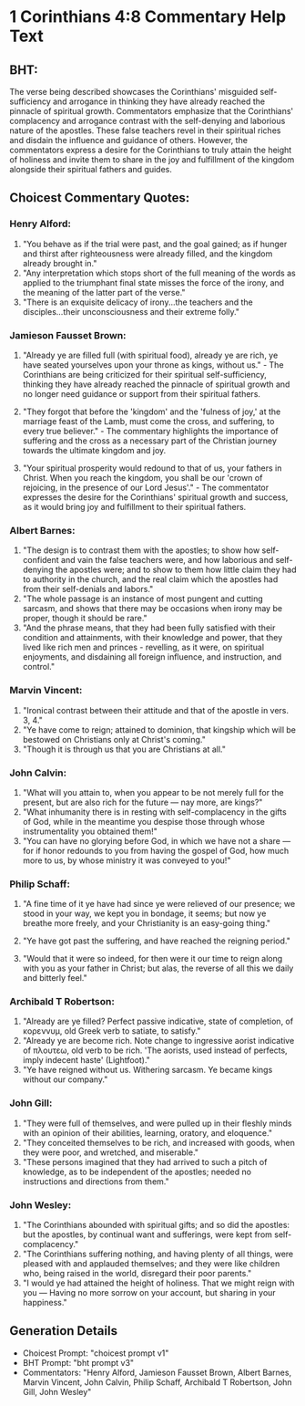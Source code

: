 # 1 Corinthians 4:8 Commentary Help Text

## BHT:
The verse being described showcases the Corinthians' misguided self-sufficiency and arrogance in thinking they have already reached the pinnacle of spiritual growth. Commentators emphasize that the Corinthians' complacency and arrogance contrast with the self-denying and laborious nature of the apostles. These false teachers revel in their spiritual riches and disdain the influence and guidance of others. However, the commentators express a desire for the Corinthians to truly attain the height of holiness and invite them to share in the joy and fulfillment of the kingdom alongside their spiritual fathers and guides.

## Choicest Commentary Quotes:
### Henry Alford:
1. "You behave as if the trial were past, and the goal gained; as if hunger and thirst after righteousness were already filled, and the kingdom already brought in." 
2. "Any interpretation which stops short of the full meaning of the words as applied to the triumphant final state misses the force of the irony, and the meaning of the latter part of the verse."
3. "There is an exquisite delicacy of irony...the teachers and the disciples...their unconsciousness and their extreme folly."

### Jamieson Fausset Brown:
1. "Already ye are filled full (with spiritual food), already ye are rich, ye have seated yourselves upon your throne as kings, without us." - The Corinthians are being criticized for their spiritual self-sufficiency, thinking they have already reached the pinnacle of spiritual growth and no longer need guidance or support from their spiritual fathers.

2. "They forgot that before the 'kingdom' and the 'fulness of joy,' at the marriage feast of the Lamb, must come the cross, and suffering, to every true believer." - The commentary highlights the importance of suffering and the cross as a necessary part of the Christian journey towards the ultimate kingdom and joy.

3. "Your spiritual prosperity would redound to that of us, your fathers in Christ. When you reach the kingdom, you shall be our 'crown of rejoicing, in the presence of our Lord Jesus'." - The commentator expresses the desire for the Corinthians' spiritual growth and success, as it would bring joy and fulfillment to their spiritual fathers.

### Albert Barnes:
1. "The design is to contrast them with the apostles; to show how self-confident and vain the false teachers were, and how laborious and self-denying the apostles were; and to show to them how little claim they had to authority in the church, and the real claim which the apostles had from their self-denials and labors."
2. "The whole passage is an instance of most pungent and cutting sarcasm, and shows that there may be occasions when irony may be proper, though it should be rare."
3. "And the phrase means, that they had been fully satisfied with their condition and attainments, with their knowledge and power, that they lived like rich men and princes - revelling, as it were, on spiritual enjoyments, and disdaining all foreign influence, and instruction, and control."

### Marvin Vincent:
1. "Ironical contrast between their attitude and that of the apostle in vers. 3, 4."
2. "Ye have come to reign; attained to dominion, that kingship which will be bestowed on Christians only at Christ's coming."
3. "Though it is through us that you are Christians at all."

### John Calvin:
1. "What will you attain to, when you appear to be not merely full for the present, but are also rich for the future — nay more, are kings?" 
2. "What inhumanity there is in resting with self-complacency in the gifts of God, while in the meantime you despise those through whose instrumentality you obtained them!"
3. "You can have no glorying before God, in which we have not a share — for if honor redounds to you from having the gospel of God, how much more to us, by whose ministry it was conveyed to you!"

### Philip Schaff:
1. "A fine time of it ye have had since ye were relieved of our presence; we stood in your way, we kept you in bondage, it seems; but now ye breathe more freely, and your Christianity is an easy-going thing." 

2. "Ye have got past the suffering, and have reached the reigning period." 

3. "Would that it were so indeed, for then were it our time to reign along with you as your father in Christ; but alas, the reverse of all this we daily and bitterly feel."

### Archibald T Robertson:
1. "Already are ye filled? Perfect passive indicative, state of completion, of κορεννυμ, old Greek verb to satiate, to satisfy." 
2. "Already ye are become rich. Note change to ingressive aorist indicative of πλουτεω, old verb to be rich. 'The aorists, used instead of perfects, imply indecent haste' (Lightfoot)." 
3. "Ye have reigned without us. Withering sarcasm. Ye became kings without our company."

### John Gill:
1. "They were full of themselves, and were pulled up in their fleshly minds with an opinion of their abilities, learning, oratory, and eloquence."
2. "They conceited themselves to be rich, and increased with goods, when they were poor, and wretched, and miserable."
3. "These persons imagined that they had arrived to such a pitch of knowledge, as to be independent of the apostles; needed no instructions and directions from them."

### John Wesley:
1. "The Corinthians abounded with spiritual gifts; and so did the apostles: but the apostles, by continual want and sufferings, were kept from self-complacency."
2. "The Corinthians suffering nothing, and having plenty of all things, were pleased with and applauded themselves; and they were like children who, being raised in the world, disregard their poor parents."
3. "I would ye had attained the height of holiness. That we might reign with you — Having no more sorrow on your account, but sharing in your happiness."


## Generation Details
- Choicest Prompt: "choicest prompt v1"
- BHT Prompt: "bht prompt v3"
- Commentators: "Henry Alford, Jamieson Fausset Brown, Albert Barnes, Marvin Vincent, John Calvin, Philip Schaff, Archibald T Robertson, John Gill, John Wesley"
